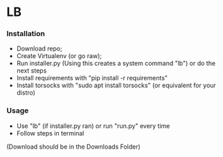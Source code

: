 # LB


### Installation

- Download repo;
- Create Virtualenv (or go raw);
- Run installer.py (Using this creates a system command "lb") or do the next steps
- Install requirements with "pip install -r requirements"
- Install torsocks with "sudo apt install torsocks" (or equivalent for your distro)


### Usage

- Use "lb" (if installer.py ran) or run "run.py" every time
- Follow steps in terminal

(Download should be in the Downloads Folder)
